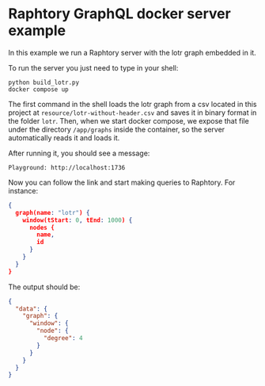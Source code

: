 # Raphtory GraphQL docker server example

In this example we run a Raphtory server with the lotr graph embedded in it.

To run the server you just need to type in your shell:

```shell
python build_lotr.py
docker compose up
```

The first command in the shell loads the lotr graph from a csv located in this project at `resource/lotr-without-header.csv` and saves it in binary format in the folder `lotr`. Then, when we start docker compose, we expose that file under the directory `/app/graphs` inside the container, so the server automatically reads it and loads it.

After running it, you should see a message:

```
Playground: http://localhost:1736
```

Now you can follow the link and start making queries to Raphtory. For instance:

```json
{
  graph(name: "lotr") {
    window(tStart: 0, tEnd: 1000) {
      nodes {
        name,
        id
      }
    }
  }
}
```

The output should be:

```json
{
  "data": {
    "graph": {
      "window": {
        "node": {
          "degree": 4
        }
      }
    }
  }
}
```
